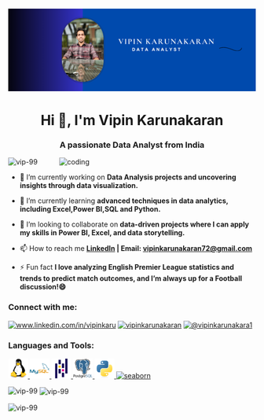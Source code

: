 ![logo](https://github.com/vip-99/vip-99/blob/main/VIPIN%20KARUNAKARAN.png)
<h1 align="center">Hi 👋, I'm Vipin Karunakaran</h1>
<h3 align="center">A passionate Data Analyst from India</h3>

<img align="right" alt="coding" width="400" src="https://user-images.githubusercontent.com/74038190/212749447-bfb7e725-6987-49d9-ae85-2015e3e7cc41.gif">

<p align="left"> <img src="https://komarev.com/ghpvc/?username=vip-99&label=Profile%20views&color=0e75b6&style=flat" alt="vip-99" /> </p>

- 🔭 I’m currently working on **Data Analysis projects and uncovering insights through data visualization.**

- 🌱 I’m currently learning **advanced techniques in data analytics, including Excel,Power BI,SQL and Python.**

- 👯 I’m looking to collaborate on **data-driven projects where I can apply my skills in Power BI, Excel, and data storytelling.**

- 📫 How to reach me **[LinkedIn](https://www.linkedin.com/in/vipinkaru/) | Email: vipinkarunakaran72@gmail.com**

- ⚡ Fun fact **I love analyzing English Premier League statistics and trends to predict match outcomes, and I’m always up for a Football discussion!😄**

<h3 align="left">Connect with me:</h3>
<p align="left">
<a href="https://linkedin.com/in/www.linkedin.com/in/vipinkaru" target="blank"><img align="center" src="https://raw.githubusercontent.com/rahuldkjain/github-profile-readme-generator/master/src/images/icons/Social/linked-in-alt.svg" alt="www.linkedin.com/in/vipinkaru" height="30" width="40" /></a>
<a href="https://kaggle.com/vipinkarunakaran" target="blank"><img align="center" src="https://raw.githubusercontent.com/rahuldkjain/github-profile-readme-generator/master/src/images/icons/Social/kaggle.svg" alt="vipinkarunakaran" height="30" width="40" /></a>
<a href="https://www.hackerrank.com/@vipinkarunakara1" target="blank"><img align="center" src="https://raw.githubusercontent.com/rahuldkjain/github-profile-readme-generator/master/src/images/icons/Social/hackerrank.svg" alt="@vipinkarunakara1" height="30" width="40" /></a>
</p>

<h3 align="left">Languages and Tools:</h3>
<p align="left"> <a href="https://www.linux.org/" target="_blank" rel="noreferrer"> <img src="https://raw.githubusercontent.com/devicons/devicon/master/icons/linux/linux-original.svg" alt="linux" width="40" height="40"/> </a> <a href="https://www.mysql.com/" target="_blank" rel="noreferrer"> <img src="https://raw.githubusercontent.com/devicons/devicon/master/icons/mysql/mysql-original-wordmark.svg" alt="mysql" width="40" height="40"/> </a> <a href="https://pandas.pydata.org/" target="_blank" rel="noreferrer"> <img src="https://raw.githubusercontent.com/devicons/devicon/2ae2a900d2f041da66e950e4d48052658d850630/icons/pandas/pandas-original.svg" alt="pandas" width="40" height="40"/> </a> <a href="https://www.postgresql.org" target="_blank" rel="noreferrer"> <img src="https://raw.githubusercontent.com/devicons/devicon/master/icons/postgresql/postgresql-original-wordmark.svg" alt="postgresql" width="40" height="40"/> </a> <a href="https://www.python.org" target="_blank" rel="noreferrer"> <img src="https://raw.githubusercontent.com/devicons/devicon/master/icons/python/python-original.svg" alt="python" width="40" height="40"/> </a> <a href="https://seaborn.pydata.org/" target="_blank" rel="noreferrer"> <img src="https://seaborn.pydata.org/_images/logo-mark-lightbg.svg" alt="seaborn" width="40" height="40"/> </a> </p>

<p><img align="left" src="https://github-readme-stats.vercel.app/api/top-langs?username=vip-99&show_icons=true&locale=en&layout=compact" alt="vip-99" /></p>

<p>&nbsp;<img align="center" src="https://github-readme-stats.vercel.app/api?username=vip-99&show_icons=true&locale=en" alt="vip-99" /></p>

<p><img align="center" src="https://github-readme-streak-stats.herokuapp.com/?user=vip-99&" alt="vip-99" /></p>
